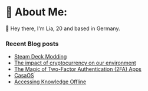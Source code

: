 # 💫 About Me:
👋 Hey there, I'm Lia, 20 and based in Germany. 


### Recent Blog posts
<!-- BLOG-POST-LIST:START -->
- [Steam Deck Modding](https://comfytechcorner.de/p/steamdeck-modding/)
- [The impact of cryptocurrency on our environment](https://comfytechcorner.de/p/crypto/)
- [The Magic of Two-Factor Authentication &lpar;2FA&rpar; Apps](https://comfytechcorner.de/p/2fa/)
- [CasaOS](https://comfytechcorner.de/p/casaos/)
- [Accessing Knowledge Offline](https://comfytechcorner.de/p/offline-wikipedia/)
<!-- BLOG-POST-LIST:END -->


